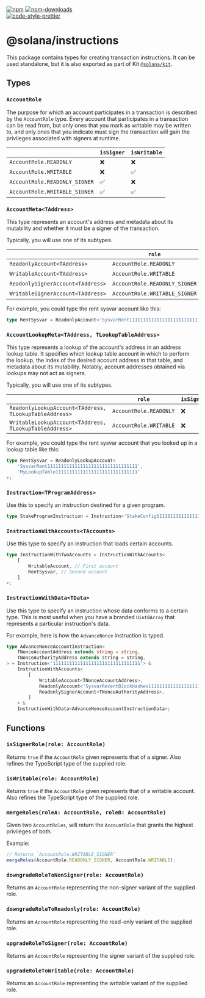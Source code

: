 [![npm][npm-image]][npm-url]
[![npm-downloads][npm-downloads-image]][npm-url]
<br />
[![code-style-prettier][code-style-prettier-image]][code-style-prettier-url]

[code-style-prettier-image]: https://img.shields.io/badge/code_style-prettier-ff69b4.svg?style=flat-square
[code-style-prettier-url]: https://github.com/prettier/prettier
[npm-downloads-image]: https://img.shields.io/npm/dm/@solana/instructions?style=flat
[npm-image]: https://img.shields.io/npm/v/@solana/instructions?style=flat
[npm-url]: https://www.npmjs.com/package/@solana/instructions

# @solana/instructions

This package contains types for creating transaction instructions. It can be used standalone, but it is also exported as part of Kit [`@solana/kit`](https://github.com/anza-xyz/kit/tree/main/packages/kit).

## Types

### `AccountRole`

The purpose for which an account participates in a transaction is described by the `AccountRole` type. Every account that participates in a transaction can be read from, but only ones that you mark as writable may be written to, and only ones that you indicate must sign the transaction will gain the privileges associated with signers at runtime.

|                               | `isSigner` | `isWritable` |
| ----------------------------- | ---------- | ------------ |
| `AccountRole.READONLY`        | &#x274c;   | &#x274c;     |
| `AccountRole.WRITABLE`        | &#x274c;   | &#x2705;     |
| `AccountRole.READONLY_SIGNER` | &#x2705;   | &#x274c;     |
| `AccountRole.WRITABLE_SIGNER` | &#x2705;   | &#x2705;     |

### `AccountMeta<TAddress>`

This type represents an account's address and metadata about its mutability and whether it must be a signer of the transaction.

Typically, you will use one of its subtypes.

|                                   | `role`                        | `isSigner` | `isWritable` |
| --------------------------------- | ----------------------------- | ---------- | ------------ |
| `ReadonlyAccount<TAddress>`       | `AccountRole.READONLY`        | &#x274c;   | &#x274c;     |
| `WritableAccount<TAddress>`       | `AccountRole.WRITABLE`        | &#x274c;   | &#x2705;     |
| `ReadonlySignerAccount<TAddress>` | `AccountRole.READONLY_SIGNER` | &#x2705;   | &#x274c;     |
| `WritableSignerAccount<TAddress>` | `AccountRole.WRITABLE_SIGNER` | &#x2705;   | &#x2705;     |

For example, you could type the rent sysvar account like this:

```ts
type RentSysvar = ReadonlyAccount<'SysvarRent111111111111111111111111111111111'>;
```

### `AccountLookupMeta<TAddress, TLookupTableAddress>`

This type represents a lookup of the account's address in an address lookup table. It specifies which lookup table account in which to perform the lookup, the index of the desired account address in that table, and metadata about its mutability. Notably, account addresses obtained via lookups may not act as signers.

Typically, you will use one of its subtypes.

|                                                        | `role`                 | `isSigner` | `isWritable` |
| ------------------------------------------------------ | ---------------------- | ---------- | ------------ |
| `ReadonlyLookupAccount<TAddress, TLookupTableAddress>` | `AccountRole.READONLY` | &#x274c;   | &#x274c;     |
| `WritableLookupAccount<TAddress, TLookupTableAddress>` | `AccountRole.WRITABLE` | &#x274c;   | &#x2705;     |

For example, you could type the rent sysvar account that you looked up in a lookup table like this:

```ts
type RentSysvar = ReadonlyLookupAccount<
    'SysvarRent111111111111111111111111111111111',
    'MyLookupTable111111111111111111111111111111'
>;
```

### `Instruction<TProgramAddress>`

Use this to specify an instruction destined for a given program.

```ts
type StakeProgramInstruction = Instruction<'StakeConfig11111111111111111111111111111111'>;
```

### `InstructionWithAccounts<TAccounts>`

Use this type to specify an instruction that loads certain accounts.

```ts
type InstructionWithTwoAccounts = InstructionWithAccounts<
    [
        WritableAccount, // First account
        RentSysvar, // Second account
    ]
>;
```

### `InstructionWithData<TData>`

Use this type to specify an instruction whose data conforms to a certain type. This is most useful when you have a branded `Uint8Array` that represents a particular instruction's data.

For example, here is how the `AdvanceNonce` instruction is typed.

```ts
type AdvanceNonceAccountInstruction<
    TNonceAccountAddress extends string = string,
    TNonceAuthorityAddress extends string = string,
> = Instruction<'11111111111111111111111111111111'> &
    InstructionWithAccounts<
        [
            WritableAccount<TNonceAccountAddress>,
            ReadonlyAccount<'SysvarRecentB1ockHashes11111111111111111111'>,
            ReadonlySignerAccount<TNonceAuthorityAddress>,
        ]
    > &
    InstructionWithData<AdvanceNonceAccountInstructionData>;
```

## Functions

### `isSignerRole(role: AccountRole)`

Returns `true` if the `AccountRole` given represents that of a signer. Also refines the TypeScript type of the supplied role.

### `isWritable(role: AccountRole)`

Returns `true` if the `AccountRole` given represents that of a writable account. Also refines the TypeScript type of the supplied role.

### `mergeRoles(roleA: AccountRole, roleB: AccountRole)`

Given two `AccountRoles`, will return the `AccountRole` that grants the highest privileges of both.

Example:

```ts
// Returns `AccountRole.WRITABLE_SIGNER`
mergeRoles(AccountRole.READONLY_SIGNER, AccountRole.WRITABLE);
```

### `downgradeRoleToNonSigner(role: AccountRole)`

Returns an `AccountRole` representing the non-signer variant of the supplied role.

### `downgradeRoleToReadonly(role: AccountRole)`

Returns an `AccountRole` representing the read-only variant of the supplied role.

### `upgradeRoleToSigner(role: AccountRole)`

Returns an `AccountRole` representing the signer variant of the supplied role.

### `upgradeRoleToWritable(role: AccountRole)`

Returns an `AccountRole` representing the writable variant of the supplied role.
